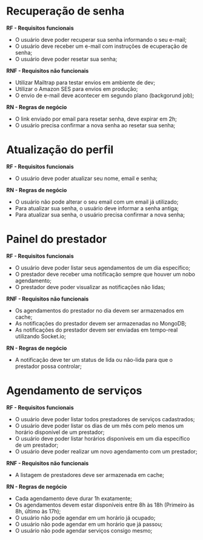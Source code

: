 # Recuperação de senha

**RF - Requisitos funcionais**

- O usuário deve poder recuperar sua senha informando o seu e-mail;
- O usuário deve receber um e-mail com instruções de ecuperação de senha;
- O usuário deve poder resetar sua senha;

**RNF - Requisitos não funcionais**

- Utilizar Mailtrap para testar envios em ambiente de dev;
- Utilizar o Amazon SES para envios em produção;
- O envio de e-mail deve acontecer em segundo plano (backgorund job);

**RN - Regras de negócio**

- O link enviado por email para resetar senha, deve expirar em 2h;
- O usuário precisa confirmar a nova senha ao resetar sua senha;

# Atualização do perfil

**RF - Requisitos funcionais**

- O usuário deve poder atualizar seu nome, email e senha;

**RN - Regras de negócio**

- O usuário não pode alterar o seu email com um email já utilizado;
- Para atualizar sua senha, o usuário deve informar a senha antiga;
- Para atualizar sua senha, o usuário precisa confirmar a nova senha;

# Painel do prestador

**RF - Requisitos funcionais**

- O usuário deve poder listar seus agendamentos de um dia específico;
- O prestador deve receber uma notificação sempre que houver um nobo agendamento;
- O prestador deve poder visualizar as notificações não lidas;

**RNF - Requisitos não funcionais**

- Os agendamentos do prestador no dia devem ser armazenados em cache;
- As notificações do prestador devem ser armazenadas no MongoDB;
- As notificações do prestador devem ser enviadas em tempo-real utilizando Socket.io;

**RN - Regras de negócio**

- A notificação deve ter um status de lida ou não-lida para que o prestador possa controlar;

# Agendamento de serviços

**RF - Requisitos funcionais**

- O usuário deve poder listar todos prestadores de serviços cadastrados;
- O usuário deve poder listar os dias de um mês com pelo menos um horário disponível de um prestador;
- O usuário deve poder listar horários disponíveis em um dia específico de um prestador;
- O usuário deve poder realizar um novo agendamento com um prestador;

**RNF - Requisitos não funcionais**

- A listagem de prestadores deve ser armazenada em cache;

**RN - Regras de negócio**

- Cada agendamento deve durar 1h exatamente;
- Os agendamentos devem estar disponíveis entre 8h às 18h (Primeiro às 8h, último às 17h);
- O usuário não pode agendar em um horário já ocupado;
- O usuário não pode agendar em um horário que já passou;
- O usuário não pode agendar serviços consigo mesmo;

